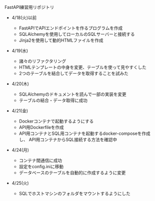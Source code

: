 FastAPI練習用リポジトリ

- 4/18(火)以前
  - FastAPIでAPIエンドポイントを作るプログラムを作成
  - SQLAlchemyを使用してローカルのSQLサーバーと接続する
  - Jinja2を使用して動的HTMLファイルを作成

- 4/19(水)
  - 諸々のリファクタリング
  - HTMLテンプレートの中身を変更、テーブルを使って見やすくした
  - 2つのテーブルを結合してデータを取得することを試みた

- 4/20(木)
  - SQLAlchemyのドキュメントを読んで一部の実装を変更
  - テーブルの結合・データ取得に成功

- 4/21(金)
  - Dockerコンテナで起動するようにする
  - API用Dockerfileを作成
  - API用コンテナとSQL用コンテナを起動するdocker-composeを作成し、
  API用コンテナからSQL接続する方法を確認中

- 4/24(月)
  - コンテナ間通信に成功
  - 設定をconfig.iniに移動
  - データベースのテーブルを自動的に作成するように変更

- 4/25(火)
  - SQLでホストマシンのフォルダをマウントするようにした